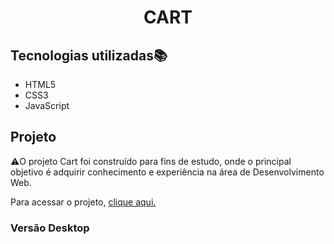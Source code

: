 <h1 align="center">CART</h1>

## Tecnologias utilizadas📚

- HTML5
- CSS3
- JavaScript

## Projeto

⚠️O projeto Cart foi construído para fins de estudo, onde o principal objetivo é adquirir conhecimento e experiência na área de Desenvolvimento Web.

Para acessar o projeto, [clique aqui.](https://gtm35.github.io/Cart/)

### Versão Desktop
